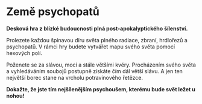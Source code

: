 # Země psychopatů

**Desková hra z blízké budoucnosti plná post-apokalyptického šílenství.**

Prolezete každou špinavou díru světa plného radiace, zbraní, hrdlořezů a psychopatů. V rámci hry budete vytvářet mapu svého světa pomocí hexových polí.

Poženete se za slávou, mocí a stále většími kvéry. Procházením svého světa a vyhledáváním soubojů postupně získáte čím dál větší slávu. A jen ten největší borec stane na vrcholu potravinového řetězce.

**Dokažte, že jste tím nejšílenějším psychoušem, kterému bude svět ležet u nohou!**
